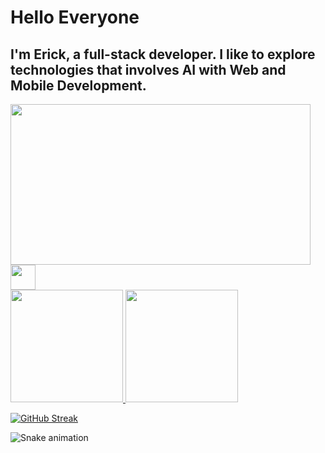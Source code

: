 <div>
  <h1>Hello Everyone</h1>
  <h2>I'm Erick, a full-stack developer. I like to explore technologies that involves AI with Web and Mobile Development.</h2>
</div>
<img src="https://media.giphy.com/media/MC6eSuC3yypCU/giphy.gif"  width="480" height="257" frameBorder="0" class="giphy-embed" allowFullScreen/>


<img loading="lazy" src="https://cdn.jsdelivr.net/gh/devicons/devicon/icons/git/git-original.svg" width="40" height="40"/>

<div>
  <a href="https://github.com/seu-usuário-aqui">
  <img loading="lazy" height="180em" src="https://github-readme-stats.vercel.app/api/top-langs/?username=Erick-Alen&layout=compact&langs_count=7&theme=dracula"/>
  <img loading="lazy" height="180em" src="https://github-readme-stats.vercel.app/api?username=Erick-Alen&show_icons=true&theme=dracula&include_all_commits=true&count_private=true"/>
</div>

[![GitHub Streak](http://github-readme-streak-stats.herokuapp.com?user=Erick-Alen&theme=dark&background=000000)](https://git.io/streak-stats)


![Snake animation](https://github.com/Erick-Alen/blob/output/github-contribution-grid-snake.svg)
